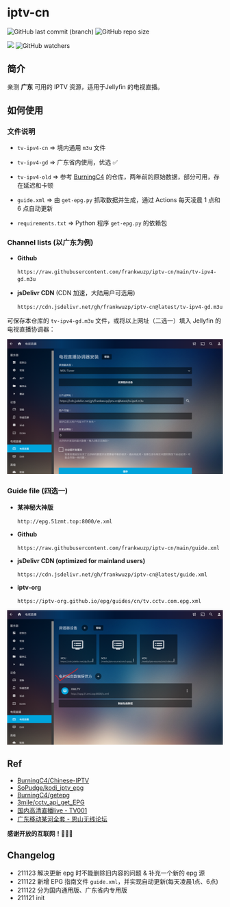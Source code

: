 # iptv-cn
![GitHub last commit (branch)](https://img.shields.io/github/last-commit/frankwuzp/iptv-cn/main?style=flat-square)
![GitHub repo size](https://img.shields.io/github/repo-size/frankwuzp/iptv-cn?style=flat-square)

[![](https://data.jsdelivr.com/v1/package/gh/frankwuzp/iptv-cn/badge)](https://www.jsdelivr.com/package/gh/frankwuzp/iptv-cn)
![GitHub watchers](https://img.shields.io/github/watchers/frankwuzp/iptv-cn?style=social)


## 简介

亲测 **广东** 可用的 IPTV 资源，适用于Jellyfin 的电视直播。

## 如何使用

### 文件说明

- `tv-ipv4-cn` => 境内通用 `m3u` 文件

- `tv-ipv4-gd` => 广东省内使用，优选 ✅

- `tv-ipv4-old` => 参考 [BurningC4](https://github.com/BurningC4/Chinese-IPTV) 的仓库，两年前的原始数据，部分可用，存在延迟和卡顿

- `guide.xml` => 由 `get-epg.py` 抓取数据并生成，通过 Actions 每天凌晨 1 点和 6 点自动更新

- `requirements.txt` => Python 程序 `get-epg.py` 的依赖包
### Channel lists (以广东为例)

- **Github**

  `https://raw.githubusercontent.com/frankwuzp/iptv-cn/main/tv-ipv4-gd.m3u`

- **jsDelivr CDN** (CDN 加速，大陆用户可选用)

  `https://cdn.jsdelivr.net/gh/frankwuzp/iptv-cn@latest/tv-ipv4-gd.m3u`

可保存本仓库的 `tv-ipv4-gd.m3u` 文件，或将以上网址（二选一）填入 Jellyfin 的电视直播协调器：

![jellyfin-setting](./image/jellyfin-settings.png)

### Guide file (四选一)

- **某神秘大神版**

  `http://epg.51zmt.top:8000/e.xml`

- **Github**

  `https://raw.githubusercontent.com/frankwuzp/iptv-cn/main/guide.xml`

- **jsDelivr CDN (optimized for mainland users)**

  `https://cdn.jsdelivr.net/gh/frankwuzp/iptv-cn@latest/guide.xml`

- **iptv-org**
  
  `https://iptv-org.github.io/epg/guides/cn/tv.cctv.com.epg.xml`


![jellyfin-epg](./image/jellyfin-epg.png)

## Ref

- [BurningC4/Chinese-IPTV](https://github.com/BurningC4/Chinese-IPTV)
- [SoPudge/kodi_iptv_epg](https://github.com/SoPudge/kodi_iptv_epg)
- [BurningC4/getepg](https://github.com/BurningC4/getepg)
- [3mile/cctv_api_get_EPG](https://github.com/3mile/cctv_api_get_EPG)
- [国内高清直播live - TV001](http://www.tv001.vip/forum.php?mod=viewthread&tid=3)
- [广东移动某河全套 - 恩山无线论坛](https://www.right.com.cn/forum/thread-6809023-1-1.html)

**感谢开放的互联网！🎉🎉🎉**

## Changelog

- 211123 解决更新 epg 时不能删除旧内容的问题 & 补充一个新的 epg 源
- 211122 新增 EPG 指南文件 `guide.xml`，并实现自动更新(每天凌晨1点、6点)
- 211122 分为国内通用版、广东省内专用版
- 211121 init
